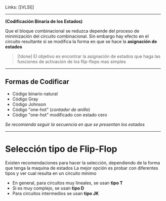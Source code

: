 Links: [[VLSI]]
___

**(Codificación Binaria de los Estados)**

Que el bloque combinacional se reduzca depende del proceso de minimización del circuito combinacional.
Sin embargo hay efecto en el circuito resultante si se modifica la forma en que se hace la **asignación de estados**

> [!done] El objetivo es encontrar la asignación de estados que haga las funciones de activación de los flip-flops mas simples

___
## Formas de Codificar
- Código binario natural
- Código Gray 
- Código Johnson
- Código "one-hot" (*contador de anillo*)
- Código "one-hot" modificado con estado cero

*Se recomienda seguir la secuencia en que se presentan los estados*

___
# Selección tipo de Flip-Flop
Existen recomendaciones para hacer la selección, dependiendo de la forma que tenga la maquina de estados
La mejor opción es probar con diferentes tipos y ver cual resulta en un circuito mínimo

- En general, para circuitos muy lineales, se usan **tipo T**
- Si es muy complejo, se usan **tipo D**
- Para circuitos intermedios se usan **tipo JK**

